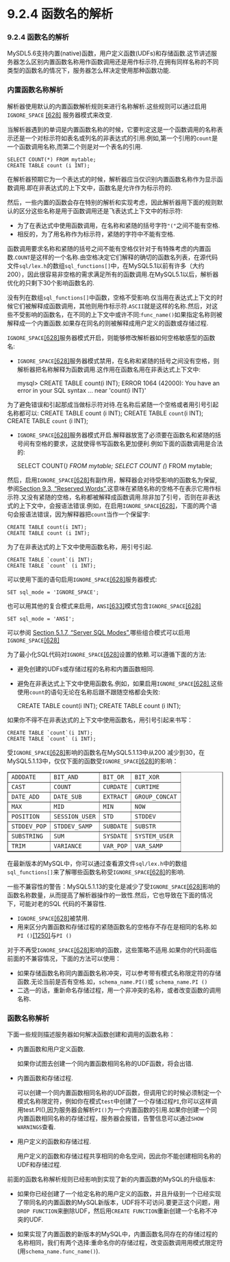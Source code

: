 # 9.2.4 函数名的解析

### 9.2.4 函数名的解析

MySDL5.6支持内置(native)函数，用户定义函数(UDFs)和存储函数.这节讲述服务器怎么区别内置函数名称用作函数调用还是用作标示符,在拥有同样名称的不同类型的函数名的情况下，服务器怎么样决定使用那种函数功能.

### 内置函数名称解析

解析器使用默认的内置函数解析规则来进行名称解析.这些规则可以通过启用`IGNORE_SPACE` [[628]]() 服务器模式来改变.

当解析器遇到的单词是内置函数名称的时候，它要判定这是一个函数调用的名称表示还是一个对标示符如表名或列名的非表达式的引用.例如,第一个引用的`count`是一个函数调用名称,而第二个则是对一个表名的引用.

	SELECT COUNT(*) FROM mytable;
	CREATE TABLE count (i INT);

在解析器预期它为一个表达式的时候，解析器应当仅识别内置函数名称作为显示函数调用.即在非表达式的上下文中，函数名是允许作为标示符的.

然后，一些内置的函数会存在特别的解析和实现考虑，因此解析器用下面的规则默认的区分这些名称是用于函数调用还是飞表达式上下文中的标示符:

* 为了在表达式中使用函数调用，在名称和紧随的括号字符`"("`之间不能有空格.
* 相反的，为了用名称作为标示符，紧随的字符中不能有空格.

函数调用要求名称和紧随的括号之间不能有空格仅针对于有特殊考虑的内置函数.`COUNT`是这样的一个名称.由空格决定它们解释的确切的函数名列表，在源代码文件`sql/lex.h`的数组`sql_functions[]`中，在MySQL5.1以前有许多（大约200），因此很容易非空格的需求满足所有的函数调用.在MySQL5.1以后，解析器优化的只剩下30个影响函数名的.

没有列在数组`sql_functions[]`中函数，空格不受影响.仅当用在表达式上下文的时候它们被解释成函数调用，其他则用作标示符.`ASCII`就是这样的名称.然后，对这些不受影响的函数名，在不同的上下文中或许不同:`func_name()`如果指定名称则被解释成一个内置函数.如果存在同名的则被解释成用户定义的函数或存储过程.

`IGNORE_SPACE`[[628]]()服务器模式开启，则能够修改解析器如何空格敏感型的函数名:

* `IGNORE_SPACE`[[628]]()服务器模式禁用，在名称和紧随的括号之间没有空格，则解析器把名称解释为函数调用.这作用在函数名用在非表达式上下文中:

	mysql> CREATE TABLE count(i INT);
	ERROR 1064 (42000): You have an error in your SQL syntax ...
	near 'count(i INT)'

为了避免错误和引起那成当做标示符对待.在名称后紧随一个空格或者用引号引起名称都可以:
	CREATE TABLE count (i INT);
	CREATE TABLE `count`(i INT);
	CREATE TABLE `count` (i INT);

* `IGNORE_SPACE`[[628]]()服务器模式开启.解释器放宽了必须要在函数名和紧随的括号间有空格的要求，这就使得书写函数名更加便利.例如下面的函数调用是合法的:

	SELECT COUNT(*) FROM mytable;
	SELECT COUNT (*) FROM mytable;

然后，启用`IGNORE_SPACE`[[628]]()有副作用，解释器会对待受影响的函数名为保留,参阅[Section 9.3, “Reserved Words”](),这意味在紧随名称的空格不在表示它用作标示符.又没有紧随的空格，名称都被解释成函数调用.除非加了引号，否则在非表达式的上下文中，会报语法错误.例如，在启用`IGNORE_SPACE`[[628]]()，下面的两个语句会报语法错误，因为解释器把`count`当作一个保留字:

	CREATE TABLE count(i INT);
	CREATE TABLE count (i INT);

为了在非表达式的上下文中使用函数名称，用引号引起.

	CREATE TABLE `count`(i INT);
	CREATE TABLE `count` (i INT);

可以使用下面的语句启用`IGNORE_SPACE`[[628]]()服务器模式:

	SET sql_mode = 'IGNORE_SPACE';

也可以用其他的复合模式来启用，`ANSI`[[633]]()模式包含`IGNORE_SPACE`[[628]]()
	
	SET sql_mode = 'ANSI';

可以参阅 [Section 5.1.7, “Server SQL Modes”](),哪些组合模式可以启用`IGNORE_SPACE`[[628]]()

为了最小化SQL代码对`IGNORE_SPACE`[[628]]()设置的依赖.可以遵循下面的方法:

* 避免创建的UDFs或存储过程的名称和内置函数相同.
* 避免在非表达式上下文中使用函数名.例如，如果启用`IGNORE_SPACE`[[628]](),这些使用`count`的语句无论在名称后跟不跟随空格都会失败:

	CREATE TABLE count(i INT);
	CREATE TABLE count (i INT);

如果你不得不在非表达式的上下文中使用函数名，用引号引起来书写：

	CREATE TABLE `count`(i INT);
	CREATE TABLE `count` (i INT);

受`IGNORE_SPACE`[[628]]()影响的函数名在MySQL5.1.13中从200 减少到30，在MySQL5.1.13中，仅仅下面的函数受`IGNORE_SPACE`[[628]]()的影响：

	
<table 
	summary="This table lists functions that are still affected by the
       IGNORE_SPACEsetting as of MySQL 5.1.13." border="1"><colgroup><col><col><col><col></colgroup><tbody><tr><td scope="row"><code class="literal">ADDDATE</code></td><td><code class="literal">BIT_AND</code></td><td><code class="literal">BIT_OR</code></td><td><code class="literal">BIT_XOR</code></td></tr><tr><td scope="row"><code class="literal">CAST</code></td><td><code class="literal">COUNT</code></td><td><code class="literal">CURDATE</code></td><td><code class="literal">CURTIME</code></td></tr><tr><td scope="row"><code class="literal">DATE_ADD</code></td><td><code class="literal">DATE_SUB</code></td><td><code class="literal">EXTRACT</code></td><td><code class="literal">GROUP_CONCAT</code></td></tr><tr><td scope="row"><code class="literal">MAX</code></td><td><code class="literal">MID</code></td><td><code class="literal">MIN</code></td><td><code class="literal">NOW</code></td></tr><tr><td scope="row"><code class="literal">POSITION</code></td><td><code class="literal">SESSION_USER</code></td><td><code class="literal">STD</code></td><td><code class="literal">STDDEV</code></td></tr><tr><td scope="row"><code class="literal">STDDEV_POP</code></td><td><code class="literal">STDDEV_SAMP</code></td><td><code class="literal">SUBDATE</code></td><td><code class="literal">SUBSTR</code></td></tr><tr><td scope="row"><code class="literal">SUBSTRING</code></td><td><code class="literal">SUM</code></td><td><code class="literal">SYSDATE</code></td><td><code class="literal">SYSTEM_USER</code></td></tr><tr><td scope="row"><code class="literal">TRIM</code></td><td><code class="literal">VARIANCE</code></td><td><code class="literal">VAR_POP</code></td><td><code class="literal">VAR_SAMP</code></td></tr></tbody>
</table>

在最新版本的MySQL中，你可以通过查看源文件`sql/lex.h`中的数组`sql_functions[]`来了解哪些函数名称受`IGNORE_SPACE`[[628]]()的影响.

一些不兼容性的警告：MySQL5.1.13的变化是减少了受`IGNORE_SPACE`[[628]]()影响的函数名称数量，从而提高了解析器操作的一致性.然后，它也导致在下面的情况下，可能对老的SQL 代码的不兼容性.

* `IGNORE_SPACE`[[628]]()被禁用.
* 用来区分内置函数和存储过程的紧随函数名的空格存不存在是相同的名称.如 `PI ()`[[1250]]()与`PI ()`

对于不再受`IGNORE_SPACE`[[628]]()影响的函数，这些策略不适用.如果你的代码面临前面的不兼容情况，下面的方法可以使用：

* 如果存储函数名称同内置函数名称冲突，可以参考带有模式名称限定符的存储函数.无论当前是否有空格.如，`schema_name.PI()`或 `schema_name.PI ()` 
* 二选一的话，重新命名存储过程，用一个非冲突的名称，或者改变函数的调用名称.

### **函数名称解析**

下面一些规则描述服务器如何解决函数创建和调用的函数名称：

* 内置函数和用户定义函数.

 	如果你试图去创建一个同内置函数相同名称的UDF函数，将会出错.

* 内置函数和存储过程.

  	可以创建一个同内置函数相同名称的UDF函数，但调用它的时候必须制定一个模式名称限定符，例如你在模式`test`中创建了一个存储过程`PI`,你可以这样调用test.PI(),因为服务器会解析`PI()`为一个内置函数的引用.如果你创建一个同内置函数相同名称的存储过程，服务器会报错，告警信息可以通过`SHOW WARNINGS`查看.

* 用户定义的函数和存储过程.

 	用户定义的函数和存储过程共享相同的命名空间，因此你不能创建相同名称的UDF和存储过程.

前面的函数名称解析规则已经影响到实现了新的内置函数的MySQL的升级版本:
* 如果你已经创建了一个给定名称的用户定义的函数，并且升级到一个已经实现了带同名的内置函数的MySQL新版本，UDF将不可访问.要更正这个问题，用`DROP FUNCTION`来删除UDF，然后用`CREATE FUNCTION`重新创建一个名称不冲突的UDF.

* 如果实现了内置函数的新版本的MySQL中，内置函数名同存在的存储过程的名称相同，我们有两个选择:重命名你的存储过程，改变函数调用用模式限定符(用`schema_name.func_name()`).

  

 


